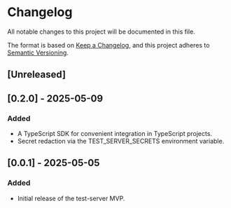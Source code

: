 # Changelog

All notable changes to this project will be documented in this file.

The format is based on [Keep a Changelog](https://keepachangelog.com/en/1.1.0/),
and this project adheres to [Semantic Versioning](https://semver.org/spec/v2.0.0.html).

## [Unreleased]

## [0.2.0] - 2025-05-09

### Added
- A TypeScript SDK for convenient integration in TypeScript projects.
- Secret redaction via the TEST_SERVER_SECRETS environment variable.

## [0.0.1] - 2025-05-05

### Added

- Initial release of the test-server MVP.
